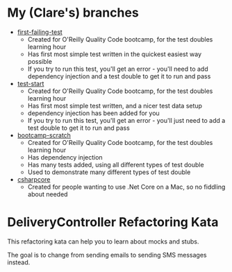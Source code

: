 # My (Clare's) branches

- [first-failing-test](https://github.com/claresudbery/DeliveryController-Refactoring-Kata/tree/first-failing-test)
  - Created for O'Reilly Quality Code bootcamp, for the test doubles learning hour
  - Has first most simple test written in the quickest easiest way possible
  - If you try to run this test, you'll get an error - you'll need to add dependency injection and a test double to get it to run and pass
- [test-start](https://github.com/claresudbery/DeliveryController-Refactoring-Kata/tree/test-start)
  - Created for O'Reilly Quality Code bootcamp, for the test doubles learning hour
  - Has first most simple test written, and a nicer test data setup
  - dependency injection has been added for you
  - If you try to run this test, you'll get an error - you'll just need to add a test double to get it to run and pass
- [bootcamp-scratch](https://github.com/claresudbery/DeliveryController-Refactoring-Kata/tree/bootcamp-scratch)
  - Created for O'Reilly Quality Code bootcamp, for the test doubles learning hour
  - Has dependency injection
  - Has many tests added, using all different types of test double
  - Used to demonstrate many different types of test double
- [csharpcore](https://github.com/claresudbery/DeliveryController-Refactoring-Kata/tree/csharpcore)
  - Created for people wanting to use .Net Core on a Mac, so no fiddling about needed

DeliveryController Refactoring Kata
===================================

This refactoring kata can help you to learn about mocks and stubs.

The goal is to change from sending emails to sending SMS messages instead.


